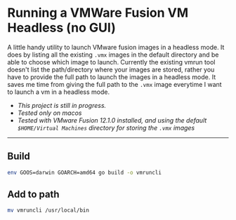 # Running a VMWare Fusion VM Headless (no GUI)

A little handy utility to launch VMware fusion images in a headless mode. It does by listing all the existing `.vmx` images in the default directory and be able to choose which image to launch. Currently the existing vmrun tool doesn't list the path/directory where your images are stored, rather you have to provide the full path to launch the images in a headless mode. It saves me time from giving the full path to the `.vmx` image everytime I want to launch a vm in a headless mode.

- *This project is still in progress.*
- *Tested only on macos*
- *Tested with VMware Fusion 12.1.0 installed, and using the default `$HOME/Virtual Machines` directory for storing the `.vmx` images*

___

## Build
```bash
env GOOS=darwin GOARCH=amd64 go build -o vmruncli
```

## Add to path
```bash
mv vmruncli /usr/local/bin
```
